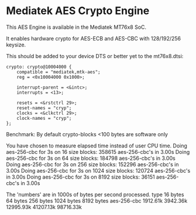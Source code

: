 # Mediatek AES Crypto Engine

This AES Engine is available in the Mediatek MT76x8 SoC.

It enables hardware crypto for AES-ECB and AES-CBC with 128/192/256 keysize.

This should be added to your device DTS or better yet to the mt76x8.dtsi:

	crypto: crypto@10004000 {
		compatible = "mediatek,mtk-aes";
		reg = <0x10004000 0x1000>;

		interrupt-parent = <&intc>;
		interrupts = <13>;

		resets = <&rstctrl 29>;
		reset-names = "cryp";
		clocks = <&clkctrl 29>;
		clock-names = "cryp";
	};

Benchmark: By default crypto-blocks <100 bytes are software only

You have chosen to measure elapsed time instead of user CPU time.
Doing aes-256-cbc for 3s on 16 size blocks: 358615 aes-256-cbc's in 3.00s
Doing aes-256-cbc for 3s on 64 size blocks: 184798 aes-256-cbc's in 3.00s
Doing aes-256-cbc for 3s on 256 size blocks: 152296 aes-256-cbc's in 3.00s
Doing aes-256-cbc for 3s on 1024 size blocks: 120724 aes-256-cbc's in 3.00s
Doing aes-256-cbc for 3s on 8192 size blocks: 36151 aes-256-cbc's in 3.00s

The 'numbers' are in 1000s of bytes per second processed.
type             16 bytes     64 bytes    256 bytes   1024 bytes   8192 bytes
aes-256-cbc       1912.61k     3942.36k    12995.93k    41207.13k    98716.33k

